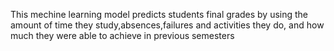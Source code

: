 This mechine learning model predicts students final grades by using the amount of time they study,absences,failures and activities they do, and how much they were able to achieve in previous semesters